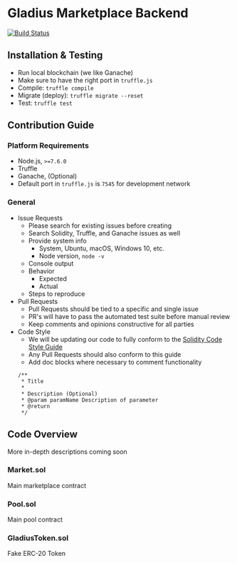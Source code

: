 # Gladius Marketplace Backend

[![Build Status](https://travis-ci.com/gladiusio/gladius-marketplace-backend.svg?token=DZTxBr3af1FsUxy8yWoy&branch=dev)](https://travis-ci.com/gladiusio/gladius-marketplace-backend)

## Installation & Testing

* Run local blockchain (we like Ganache)
* Make sure to have the right port in `truffle.js`
* Compile: `truffle compile`
* Migrate (deploy): `truffle migrate --reset`
* Test: `truffle test`

## Contribution Guide

### Platform Requirements

* Node.js, `>=7.6.0`
* Truffle
* Ganache, (Optional)
* Default port in `truffle.js` is `7545` for development network

### General

* Issue Requests
    * Please search for existing issues before creating
    * Search Solidity, Truffle, and Ganache issues as well
    * Provide system info
        * System, Ubuntu, macOS, Windows 10, etc.
        * Node version, `node -v`
    * Console output
    * Behavior
        * Expected
        * Actual
    * Steps to reproduce
* Pull Requests
    * Pull Requests should be tied to a specific and single issue
    * PR's will have to pass the automated test suite before manual review
    * Keep comments and opinions constructive for all parties
* Code Style
    * We will be updating our code to fully conform to the [Solidity Code Style Guide](http://solidity.readthedocs.io/en/develop/style-guide.html)
    * Any Pull Requests should also conform to this guide
    * Add doc blocks where necessary to comment functionality
    ```
    /**
     * Title
     *
     * Description (Optional)
     * @param paramName Description of parameter
     * @return
     */
    ```

## Code Overview

More in-depth descriptions coming soon

### Market.sol

Main marketplace contract

### Pool.sol

Main pool contract

### GladiusToken.sol

Fake ERC-20 Token
